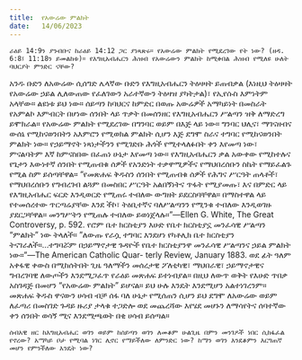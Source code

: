 ```yaml
---
title:  የአውሬው ምልክት
date:   14/06/2023
---
```


`ራዕይ 14:9ን ያንብቡና ከራዕይ 14:12 ጋር ያነጻጽሩ። የአውሬው ምልክት የሚደረገው የት ነው? (ዘዳ. 6:8፤ 11:18ን ይመልከቱ)። የእግዚአብሔርን ሕዝብ የአውሬውን ምልክት ከሚቀበል ሕዝብ የሚለዩ ሁለት ባህርያት ምንድር ናቸው?`

አንዱ ቡድን ለአውሬው ሲሰግድ ሌላኛው ቡድን የእግዚአብሔርን ትዕዛዛት ይጠብቃል (እነዚህ ትዕዛዛት የአውሬው ኃይል ሊለውጠው የፈለገውን አራተኛውን ትዕዛዝ ያካትታል)፣ የኢየሱስ እምነትም አላቸው። ልዩነቱ ይህ ነው። ሰይጣን ከባህርና ከምድር በወጡ አውሬዎች አማካይነት በመስራት የአምልኮ እምብርት በሆነው ሰንበት ላይ ጥቃት በመሰንዘር የእግዚአብሔርን ሥልጣን ዝቅ ለማድረግ ይሞክራል። የአውሬው ምልክት የሚደረገው በግንባር ወይም በእጅ ላይ ነው። ግንባር ህሊና፣ ማገናዘብና ውሰኔ የሚከናወንበትን አእምሮን የሚወክል ምልክት ሲሆን እጅ ደግሞ ስራና ተግባር የሚከናወንበት ምልክት ነው። የኃይማኖት ነጻነታችንን የሚገድቡ ሕጎች የሚተላለፉበት ቀን እየመጣ ነው፣ ምናልባትም እኛ ከምናስበው በፈጠነ ሁኔታ እየመጣ ነው። የእግዚአብሔርን ቃል አውቀው የሚከተሉና የጌታን እውነተኛ ሰንበት የሚጠብቁ ሰዎች የአንድነት ተቃዋሚዎችና የማህበረሰቡን ስኬት የማይፈልጉ የሚል ስም ይሰጣቸዋል። “የመጽሐፍ ቅዱስን ሰንበት የሚጠብቁ ሰዎች የሕግና ሥርዓት ጠላቶች፣ የማህበረሰቡን የግብረገብ ልጓም በመስበር ሥርዓት አልበኝነትና ጥፋት የሚያመጡ፣ እና በምድር ላይ የእግዚአብሔር ፍርድ እንዲወርድ የሚጠሩ ተብለው ውግዘት ይደርስባቸዋል። በማስተዋል ላይ የተመሰረተው ጥርጣሬያቸው እንደ ችኮ፣ ትዕቢተኛና ባለሥልጣንን የሚንቁ ተብለው እንዲወገዙ ያደርጋቸዋል። መንግሥትን የሚጠሉ ተብለው ይወነጀላሉ።”—Ellen G. White, The Great Controversy, p. 592. የሮም ቤተ ክርስቲያን እሁድ የቤተ ክርስቲያኗ መንፈሳዊ ሥልጣን “ምልክት” ነው ትላለች። ”ለውጡ የራሷ ተግባር እንደሆነ የካቶሊክ ቤተ ክርስቲያን ትናገራለች።...ተግባሯም በኃይማኖታዊ ጉዳዮች የቤተ ክርስቲያንዋ መንፈሳዊ ሥልጣንና ኃይል ምልክት ነው።”—The American Catholic Quar- terly Review, January 1883. ወደ ፊት ዓለም አቀፋዊ ቀውስ በሚከሰትበት ጊዜ ዓለማችን መሰረታዊ ፖለቲካዊ፣ ማህበራዊ፣ ኃይማኖታዊና ግብረገባዊ ለውጦችን እንደሚጋፈጥ የራዕይ መጽሐፍ ይተነብያል። በዚህ ለውጥ ወቅት የእሁድ ጥበቃ አስገዳጅ በመሆን “የአውሬው ምልክት” ይሆናል። ይህ ሁሉ እንዴት እንደሚሆን አልተነገረንም። መጽሐፍ ቅዱስ ዋናውን ሀሳብ ብቻ ሰፋ ባለ ሁኔታ የሚሰጠን ሲሆን ይህ ደግሞ ለአውሬው ወይም ለፈጣሪ በመስገድ ጉዳይ ዙሪያ ታላቁ ተጋድሎ ወደ መጨረሻው እየሄደ መሆኑን ለማሳየትና ሰባተኛው ቀን ሰንበት ወሳኝ ሚና እንደሚጫወት በቂ ሀሳብ ይሰጣል።

`ሰብአዊ ዘር ከእግዚአብሔር ወገን ወይም ከሰይጣን ወገን ለመቆም ሁልጊዜ በምን መንገዶች ነበር ሲከፋፈል የኖረው? አማካይ ቦታ የሚባል ነገር ሊኖር የማይችለው ለምንድር ነው? ከማን ወገን እንደቆምን እርግጠኛ መሆን የምንችለው እንዴት ነው?`